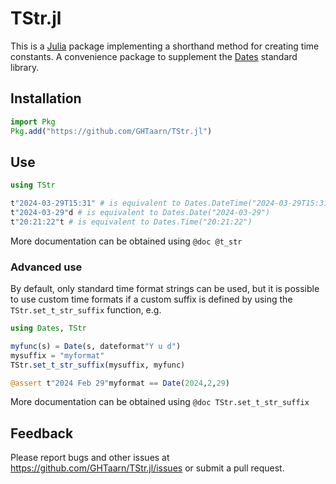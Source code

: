 # TStr.jl

This is a [Julia](https://www.julialang.org) package implementing a shorthand
method for creating time constants. A convenience package to supplement the
[Dates](docs.julialang.org/en/v1/stdlib/Dates/) standard library.

## Installation

```julia
import Pkg
Pkg.add("https://github.com/GHTaarn/TStr.jl")
```

## Use

```julia
using TStr

t"2024-03-29T15:31" # is equivalent to Dates.DateTime("2024-03-29T15:31")
t"2024-03-29"d # is equivalent to Dates.Date("2024-03-29")
t"20:21:22"t # is equivalent to Dates.Time("20:21:22")
```

More documentation can be obtained using `@doc @t_str`

### Advanced use

By default, only standard time format strings can be used, but it is possible
to use custom time formats if a custom suffix is defined by using the
`TStr.set_t_str_suffix` function, e.g.

```julia
using Dates, TStr

myfunc(s) = Date(s, dateformat"Y u d")
mysuffix = "myformat"
TStr.set_t_str_suffix(mysuffix, myfunc)

@assert t"2024 Feb 29"myformat == Date(2024,2,29)
```
More documentation can be obtained using `@doc TStr.set_t_str_suffix`

## Feedback

Please report bugs and other issues at https://github.com/GHTaarn/TStr.jl/issues or
submit a pull request.
